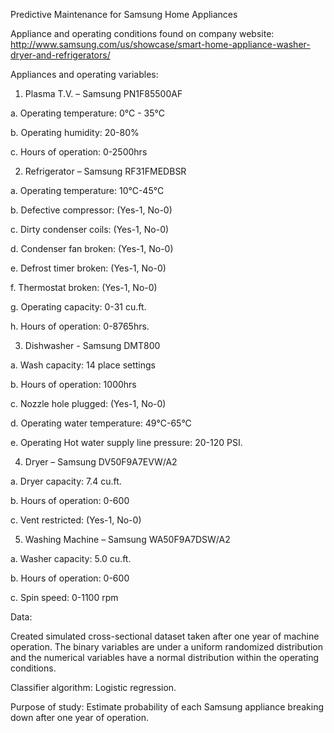 Predictive Maintenance for Samsung Home Appliances

Appliance and operating conditions found on company website: http://www.samsung.com/us/showcase/smart-home-appliance-washer-dryer-and-refrigerators/

Appliances and operating variables:

1.	Plasma T.V. – Samsung PN1F85500AF

a.	Operating temperature: 0°C - 35°C

b.	Operating humidity: 20-80%

c.	Hours of operation: 0-2500hrs


2.	Refrigerator – Samsung RF31FMEDBSR

a.	Operating temperature: 10°C-45°C

b.	Defective compressor: (Yes-1, No-0)

c.	Dirty condenser coils: (Yes-1, No-0)

d.	Condenser fan broken: (Yes-1, No-0)

e.	Defrost timer broken: (Yes-1, No-0)

f.	Thermostat broken: (Yes-1, No-0)

g.	Operating capacity: 0-31 cu.ft.

h.	Hours of operation: 0-8765hrs. 


3.	Dishwasher -  Samsung DMT800

a.	Wash capacity: 14 place settings

b.	Hours of operation: 1000hrs 

c.	Nozzle hole plugged: (Yes-1, No-0) 

d.	Operating water temperature: 49°C-65°C

e.	Operating Hot water supply line pressure: 20-120 PSI. 


4.	Dryer – Samsung DV50F9A7EVW/A2

a.	Dryer capacity: 7.4 cu.ft. 

b.	Hours of operation: 0-600

c.	Vent restricted: (Yes-1, No-0) 


5.	Washing Machine – Samsung WA50F9A7DSW/A2

a.	Washer capacity: 5.0 cu.ft. 

b.	Hours of operation: 0-600

c.	Spin speed: 0-1100 rpm


Data:

Created simulated cross-sectional dataset taken after one year of machine operation. The binary variables are under a uniform randomized distribution and the numerical variables have a normal distribution within the operating conditions. 

Classifier algorithm: Logistic regression. 

Purpose of study: Estimate probability of each Samsung appliance breaking down after one year of operation. 

